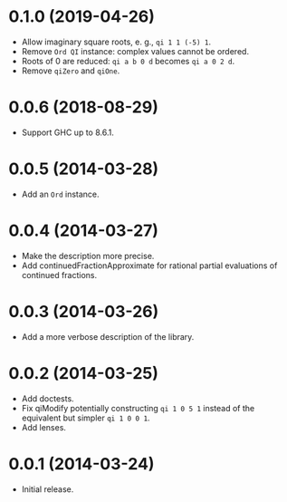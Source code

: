 # 0.1.0 (2019-04-26)

* Allow imaginary square roots, e. g., `qi 1 1 (-5) 1`.
* Remove `Ord QI` instance: complex values cannot be ordered.
* Roots of 0 are reduced: `qi a b 0 d` becomes `qi a 0 2 d`.
* Remove `qiZero` and `qiOne`.

# 0.0.6 (2018-08-29)

* Support GHC up to 8.6.1.

# 0.0.5 (2014-03-28)

* Add an `Ord` instance.

# 0.0.4 (2014-03-27)

* Make the description more precise.
* Add continuedFractionApproximate for rational partial evaluations of
  continued fractions.

# 0.0.3 (2014-03-26)

* Add a more verbose description of the library.

# 0.0.2 (2014-03-25)

* Add doctests.
* Fix qiModify potentially constructing `qi 1 0 5 1` instead of the equivalent
  but simpler `qi 1 0 0 1`.
* Add lenses.

# 0.0.1 (2014-03-24)

* Initial release.
